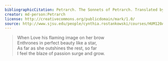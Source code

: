 ```yaml
---
bibliographicCitation: Petrarch. The Sonnets of Petrarch. Translated by Joseph Auslander - Longmans, Green & Co., New York, 1932.
creator: md-person:Petrarch
license: http://creativecommons.org/publicdomain/mark/1.0/
source: http://www.sjsu.edu/people/cynthia.rostankowski/courses/HUM120AF14/s3/THE%20SONNETS%20OF%20PETRARCH.pdf
---
```


> When Love his flaming image on her brow  
> Enthrones in perfect beauty like a star,  
> As far as she outshines the rest, so far  
> I feel the blaze of passion surge and grow.  
